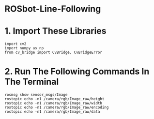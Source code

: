 # ROSbot-Line-Following

# 1. Import These Libraries

```
import cv2
import numpy as np
from cv_bridge import CvBridge, CvBridgeError
```

# 2. Run The Following Commands In The Terminal

```
rosmsg show sensor_msgs/Image
rostopic echo -n1 /camera/rgb/Image_raw/height
rostopic echo -n1 /camera/rgb/Image_raw/width
rostopic echo -n1 /camera/rgb/Image_raw/encoding
rostopic echo -n1 /camera/rgb/Image_raw/data
```

